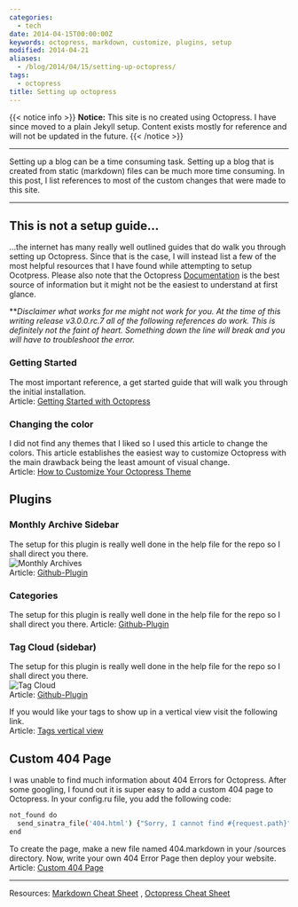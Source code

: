```yaml
---
categories:
  - tech
date: 2014-04-15T00:00:00Z
keywords: octopress, markdown, customize, plugins, setup
modified: 2014-04-21
aliases:
  - /blog/2014/04/15/setting-up-octopress/
tags:
  - octopress
title: Setting up octopress
---
```


{{< notice info >}}
**Notice:** This site is no created using Octopress. I have since moved to a plain Jekyll setup. Content exists mostly for reference and will not be updated in the future.
{{< /notice >}}

---

Setting up a blog can be a time consuming task. Setting up a blog that is created from static (markdown) files can be much more time consuming. In this post, I list references to most of the custom changes that were made to this site.

---

## This is not a setup guide...

...the internet has many really well outlined guides that do walk you through setting up Octopress. Since that is the case, I will instead list a few of the most helpful resources that I have found while attempting to setup Ocotpress. Please also note that the Octopress [Documentation](http://octopress.org/docs/) is the best source of information but it might not be the easiest to understand at first glance.

\*\*_Disclaimer what works for me might not work for you. At the time of this writing release v3.0.0.rc.7 all of the following references do work. This is definitely not the faint of heart. Something down the line will break and you will have to troubleshoot the error._

### Getting Started

The most important reference, a get started guide that will walk you through the initial installation.  
Article: [Getting Started with Octopress](http://webdesign.tutsplus.com/tutorials/getting-started-with-octopress--webdesign-11442)

### Changing the color

I did not find any themes that I liked so I used this article to change the colors. This article establishes the easiest way to customize Octopress with the main drawback being the least amount of visual change.  
Article: [How to Customize Your Octopress Theme](http://aijazansari.com/2012/08/27/how-to-customize-octopress-theme/index.html)

## Plugins

### Monthly Archive Sidebar

The setup for this plugin is really well done in the help file for the repo so I shall direct you there.  
![Monthly Archives](/images/2014-04-15/monthly_archives.png)  
Article: [Github-Plugin](https://github.com/rcmdnk/monthly-archive)

### Categories

The setup for this plugin is really well done in the help file for the repo so I shall direct you there.
Article: [Github-Plugin](https://github.com/matthiasbeyer/jekyll_group_categories)

### Tag Cloud (sidebar)

The setup for this plugin is really well done in the help file for the repo so I shall direct you there.  
![Tag Cloud](/images/2014-04-15/tag_cloud.png)  
Article: [Github-Plugin](https://github.com/tokkonopapa/octopress-tagcloud)

If you would like your tags to show up in a vertical view visit the following link.  
Article: [Tags vertical view](http://www.narga.net/improve-octopress-advanced-tweaks-tips/)

## Custom 404 Page

I was unable to find much information about 404 Errors for Octopress. After some googling, I found out it is super easy to add a custom 404 page to Octopress. In your config.ru file, you add the following code:

```bash
not_found do
  send_sinatra_file('404.html') {"Sorry, I cannot find #{request.path}"}
end
```

To create the page, make a new file named 404.markdown in your /sources directory. Now, write your own 404 Error Page then deploy your website.  
Article: [Custom 404 Page](http://www.narga.net/improve-octopress-advanced-tweaks-tips/)

---

Resources:
[Markdown Cheat Sheet](http://warpedvisions.org/projects/markdown-cheat-sheet.md) ,
[Octopress Cheat Sheet](http://biancarelli.org/blog/2013/05/14/octopress-cheat-sheet)
